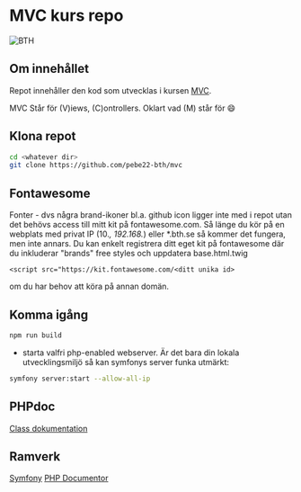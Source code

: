 # MVC kurs repo

![BTH](https://dbwebb.se/image/theme/leaf_256x256.png)

## Om innehållet
Repot innehåller den kod som utvecklas i kursen 
[MVC](https://dbwebb.se/kurser/mvc-v2).

MVC Står för (V)iews, (C)ontrollers. Oklart vad (M) står för :smile:


## Klona repot
```bash
cd <whatever dir>
git clone https://github.com/pebe22-bth/mvc
```
## Fontawesome
Fonter - dvs några brand-ikoner bl.a. github icon ligger inte med i repot utan det behövs access till mitt kit på fontawesome.com.
Så länge du kör på en webplats med privat IP (10.*, 192.168.*) eller *.bth.se så kommer det fungera, men inte annars.
Du kan enkelt registrera ditt eget kit på fontawesome där du inkluderar "brands" free styles och uppdatera
base.html.twig
```
<script src="https://kit.fontawesome.com/<ditt unika id>
```
om du har behov att köra på annan domän.


## Komma igång 
```bash
npm run build
```
- starta valfri php-enabled webserver. Är det bara din lokala utvecklingsmiljö så kan symfonys server funka utmärkt:
```bash
symfony server:start --allow-all-ip
```
## PHPdoc
[Class dokumentation](docs/Home.md)

## Ramverk
[Symfony](https://symfony.com/)
[PHP Documentor](https://docs.phpdoc.org/)


